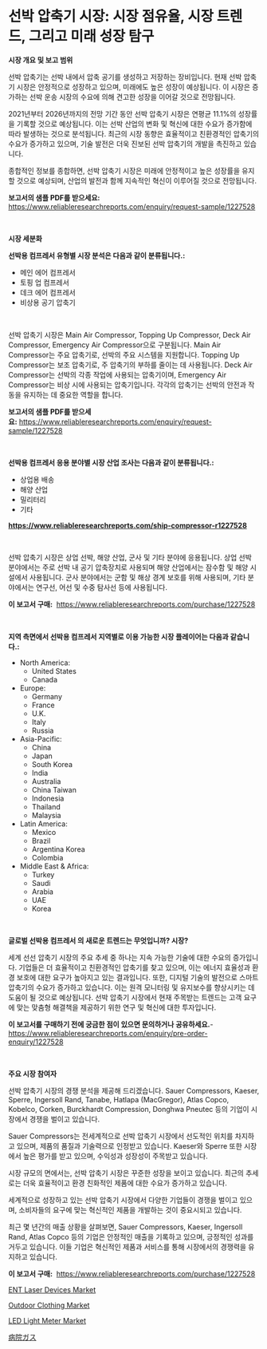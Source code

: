 <p><h1>선박 압축기 시장: 시장 점유율, 시장 트렌드, 그리고 미래 성장 탐구</h1></p><p><strong>시장 개요 및 보고 범위</strong></p>
<p><p>선박 압축기는 선박 내에서 압축 공기를 생성하고 저장하는 장비입니다. 현재 선박 압축기 시장은 안정적으로 성장하고 있으며, 미래에도 높은 성장이 예상됩니다. 이 시장은 증가하는 선박 운송 시장의 수요에 의해 견고한 성장을 이어갈 것으로 전망됩니다.</p><p>2021년부터 2026년까지의 전망 기간 동안 선박 압축기 시장은 연평균 11.1%의 성장률을 기록할 것으로 예상됩니다. 이는 선박 산업의 변화 및 혁신에 대한 수요가 증가함에 따라 발생하는 것으로 분석됩니다. 최근의 시장 동향은 효율적이고 친환경적인 압축기의 수요가 증가하고 있으며, 기술 발전은 더욱 진보된 선박 압축기의 개발을 촉진하고 있습니다.</p><p>종합적인 정보를 종합하면, 선박 압축기 시장은 미래에 안정적이고 높은 성장률을 유지할 것으로 예상되며, 산업의 발전과 함께 지속적인 혁신이 이루어질 것으로 전망됩니다.</p></p>
<p><strong>보고서의 샘플 PDF를 받으세요:</strong> <a href="https://www.reliableresearchreports.com/enquiry/request-sample/1227528">https://www.reliableresearchreports.com/enquiry/request-sample/1227528</a></p>
<p>&nbsp;</p>
<p><strong>시장 세분화</strong></p>
<p><strong>선박용 컴프레서 유형별 시장 분석은 다음과 같이 분류됩니다.:</strong></p>
<p><ul><li>메인 에어 컴프레서</li><li>토핑 업 컴프레서</li><li>데크 에어 컴프레서</li><li>비상용 공기 압축기</li></ul></p>
<p>&nbsp;</p>
<p><p>선박 압축기 시장은 Main Air Compressor, Topping Up Compressor, Deck Air Compressor, Emergency Air Compressor으로 구분됩니다. Main Air Compressor는 주요 압축기로, 선박의 주요 시스템을 지원합니다. Topping Up Compressor는 보조 압축기로, 주 압축기의 부하를 줄이는 데 사용됩니다. Deck Air Compressor는 선박의 각종 작업에 사용되는 압축기이며, Emergency Air Compressor는 비상 시에 사용되는 압축기입니다. 각각의 압축기는 선박의 안전과 작동을 유지하는 데 중요한 역할을 합니다.</p></p>
<p><strong>보고서의 샘플 PDF를 받으세요:</strong>&nbsp;<a href="https://www.reliableresearchreports.com/enquiry/request-sample/1227528">https://www.reliableresearchreports.com/enquiry/request-sample/1227528</a></p>
<p>&nbsp;</p>
<p><strong> 선박용 컴프레서 응용 분야별 시장 산업 조사는 다음과 같이 분류됩니다.:</strong></p>
<p><ul><li>상업용 배송</li><li>해양 산업</li><li>밀리터리</li><li>기타</li></ul></p>
<p><strong><a href="https://www.reliableresearchreports.com/ship-compressor-r1227528">https://www.reliableresearchreports.com/ship-compressor-r1227528</a></strong></p>
<p>&nbsp;</p>
<p><p>선박 압축기 시장은 상업 선박, 해양 산업, 군사 및 기타 분야에 응용됩니다. 상업 선박 분야에서는 주로 선박 내 공기 압축장치로 사용되며 해양 산업에서는 잠수함 및 해양 시설에서 사용됩니다. 군사 분야에서는 군함 및 해상 경계 보호를 위해 사용되며, 기타 분야에서는 연구선, 어선 및 수중 탐사선 등에 사용됩니다.</p></p>
<p><strong>이 보고서 구매:</strong>&nbsp; <a href="https://www.reliableresearchreports.com/purchase/1227528">https://www.reliableresearchreports.com/purchase/1227528</a></p>
<p>&nbsp;</p>
<p><strong>지역 측면에서 선박용 컴프레서 지역별로 이용 가능한 시장 플레이어는 다음과 같습니다.:</strong></p>
<p><ul>
    <li>
        North America:
        <ul>
            <li>United States</li>
            <li>Canada</li>
        </ul>
    </li>
    <li>
        Europe:
        <ul>
            <li>Germany</li>
            <li>France</li>
            <li>U.K.</li>
            <li>Italy</li>
            <li>Russia</li>
        </ul>
    </li>
    <li>
        Asia-Pacific:
        <ul>
            <li>China</li>
            <li>Japan</li>
            <li>South Korea</li>
            <li>India</li>
            <li>Australia</li>
            <li>China Taiwan</li>
            <li>Indonesia</li>
            <li>Thailand</li>
            <li>Malaysia</li>
        </ul>
    </li>
    <li>
        Latin America:
        <ul>
            <li>Mexico</li>
            <li>Brazil</li>
            <li>Argentina Korea</li>
            <li>Colombia</li>
        </ul>
    </li>
    <li>
        Middle East & Africa:
        <ul>
            <li>Turkey</li>
            <li>Saudi</li>
            <li>Arabia</li>
            <li>UAE</li>
            <li>Korea</li>
        </ul>
    </li>
    </ul></p>
<p>&nbsp;</p>
<p><strong>글로벌 선박용 컴프레서 의 새로운 트렌드는 무엇입니까? 시장?</strong></p>
<p><p>세계 선선 압축기 시장의 주요 추세 중 하나는 지속 가능한 기술에 대한 수요의 증가입니다. 기업들은 더 효율적이고 친환경적인 압축기를 찾고 있으며, 이는 에너지 효율성과 환경 보호에 대한 요구가 높아지고 있는 결과입니다. 또한, 디지털 기술의 발전으로 스마트 압축기의 수요가 증가하고 있습니다. 이는 원격 모니터링 및 유지보수를 향상시키는 데 도움이 될 것으로 예상됩니다. 선박 압축기 시장에서 현재 주목받는 트렌드는 고객 요구에 맞는 맞춤형 해결책을 제공하기 위한 연구 및 혁신에 대한 투자입니다.</p></p>
<p><strong>이 보고서를 구매하기 전에 궁금한 점이 있으면 문의하거나 공유하세요.</strong>- <a href="https://www.reliableresearchreports.com/enquiry/pre-order-enquiry/1227528">https://www.reliableresearchreports.com/enquiry/pre-order-enquiry/1227528</a></p>
<p>&nbsp;</p>
<p><strong>주요 시장 참여자</strong></p>
<p><p>선박 압축기 시장의 경쟁 분석을 제공해 드리겠습니다. Sauer Compressors, Kaeser, Sperre, Ingersoll Rand, Tanabe, Hatlapa (MacGregor), Atlas Copco, Kobelco, Corken, Burckhardt Compression, Donghwa Pneutec 등의 기업이 시장에서 경쟁을 벌이고 있습니다.</p><p>Sauer Compressors는 전세계적으로 선박 압축기 시장에서 선도적인 위치를 차지하고 있으며, 제품의 품질과 기술력으로 인정받고 있습니다. Kaeser와 Sperre 또한 시장에서 높은 평가를 받고 있으며, 수익성과 성장성이 주목받고 있습니다.</p><p>시장 규모의 면에서는, 선박 압축기 시장은 꾸준한 성장을 보이고 있습니다. 최근의 추세로는 더욱 효율적이고 환경 친화적인 제품에 대한 수요가 증가하고 있습니다.</p><p>세계적으로 성장하고 있는 선박 압축기 시장에서 다양한 기업들이 경쟁을 벌이고 있으며, 소비자들의 요구에 맞는 혁신적인 제품을 개발하는 것이 중요시되고 있습니다.</p><p>최근 몇 년간의 매출 상황을 살펴보면, Sauer Compressors, Kaeser, Ingersoll Rand, Atlas Copco 등의 기업은 안정적인 매출을 기록하고 있으며, 긍정적인 성과를 거두고 있습니다. 이들 기업은 혁신적인 제품과 서비스를 통해 시장에서의 경쟁력을 유지하고 있습니다.</p></p>
<p><strong>이 보고서 구매:</strong>&nbsp;&nbsp;<a href="https://www.reliableresearchreports.com/purchase/1227528">https://www.reliableresearchreports.com/purchase/1227528</a></p>
<p><p><a href="https://github.com/BryceTownsendr/Market-Research-Report-List-4/blob/main/ent-laser-devices-market.md">ENT Laser Devices Market</a></p><p><a href="https://butternut-bug-553.notion.site/Outdoor-Clothing-Market-Size-Reveals-the-Best-Marketing-Channels-In-Global-Industry-2d7d8dea1d87422eb2d01fc7681d4133">Outdoor Clothing Market</a></p><p><a href="https://view.publitas.com/reportprime-1/led-light-meter-market-focuses-on-market-share-size-and-projected-forecast-till-2031/">LED Light Meter Market</a></p><p><a href="https://github.com/ksxzwxabcuynh011/Market-Research-Report-List-1/blob/main/881573229170.md">病院ガス</a></p></p>